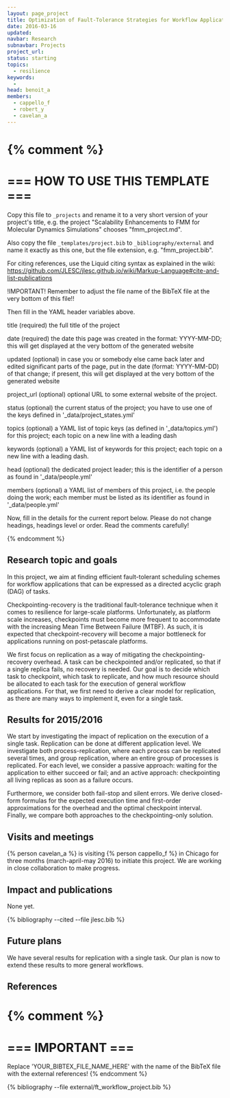 ```yaml
---
layout: page_project
title: Optimization of Fault-Tolerance Strategies for Workflow Applications
date: 2016-03-16
updated:
navbar: Research
subnavbar: Projects
project_url:
status: starting
topics:
  - resilience
keywords:
  -
head: benoit_a
members:
  - cappello_f
  - robert_y
  - cavelan_a
---
```

{% comment %}
================================
=== HOW TO USE THIS TEMPLATE ===
================================

Copy this file to `_projects` and rename it to a very short version of your project's title, e.g.
the project "Scalability Enhancements to FMM for Molecular Dynamics Simulations" chooses
"fmm_project.md".

Also copy the file `_templates/project.bib` to `_bibliography/external` and name it exactly as this
one, but the file extension, e.g. "fmm_project.bib".

For citing references, use the Liquid citing syntax as explained in the wiki:
https://github.com/JLESC/jlesc.github.io/wiki/Markup-Language#cite-and-list-publications

!IMPORTANT!
Remember to adjust the file name of the BibTeX file at the very bottom of this file!!

Then fill in the YAML header variables above.

  title            (required)
                   the full title of the project

  date             (required)
                   the date this page was created in the format: YYYY-MM-DD; this will get displayed
                   at the very bottom of the generated website

  updated          (optional)
                   in case you or somebody else came back later and edited significant parts of the
                   page, put in the date (format: YYYY-MM-DD) of that change;
                   if present, this will get displayed at the very bottom of the generated website

  project_url      (optional)
                   optional URL to some external website of the project.

  status           (optional)
                   the current status of the project;
                   you have to use one of the keys defined in '_data/project_states.yml'

  topics           (optional)
                   a YAML list of topic keys (as defined in '_data/topics.yml') for this project;
                   each topic on a new line with a leading dash

  keywords         (optional)
                   a YAML list of keywords for this project;
                   each topic on a new line with a leading dash.

  head             (optional)
                   the dedicated project leader;
                   this is the identifier of a person as found in '_data/people.yml'

  members          (optional)
                   a YAML list of members of this project, i.e. the people doing the work;
                   each member must be listed as its identifier as found in '_data/people.yml'

Now, fill in the details for the current report below. Please do not change headings, headings level
or order.
Read the comments carefully!

{% endcomment %}

## Research topic and goals

In this project, we aim at finding efficient fault-tolerant scheduling schemes 
for workflow applications that can be expressed as a directed acyclic graph (DAG) 
of tasks. 

Checkpointing-recovery is the traditional fault-tolerance technique when it comes 
to resilience for large-scale platforms. Unfortunately, as platform scale increases, 
checkpoints must become more frequent to accommodate with the increasing 
Mean Time Between Failure (MTBF). As such, it is expected that checkpoint-recovery 
will become a major bottleneck for applications running on post-petascale platforms.

We first focus on replication as a way of mitigating the checkpointing-recovery 
overhead. A task can be checkpointed and/or replicated, so that if a single replica 
fails, no recovery is needed. Our goal is to decide which task to checkpoint, 
which task to replicate, and how much resource should be allocated to each task 
for the execution of general workflow applications. For that, we first need to 
derive a clear model for replication, as there are many ways to implement it, 
even for a single task.

## Results for 2015/2016

We start by investigating the impact of replication on the execution of a single task.
Replication can be done at different application level. We investigate both 
process-replication, where each process can be replicated several times, 
and group replication, where an entire group of processes is replicated. 
For each level, we consider a passive approach: waiting for the application 
to either succeed or fail; and an active approach: checkpointing all living 
replicas as soon as a failure occurs.

Furthermore, we consider both fail-stop and silent errors. We derive closed-form 
formulas for the expected execution time and first-order approximations for the overhead 
and the optimal checkpoint interval. Finally, we compare both approaches to the 
checkpointing-only solution.

## Visits and meetings

{% person cavelan_a %} is visiting {% person cappello_f %} in Chicago for three 
months (march-april-may 2016) to initiate this project. We are working 
in close collaboration to make progress.

## Impact and publications

None yet.

<!--
{% comment %}
=============================
== CITING OWN PUBLICATIONS ==
=============================

You can list your own publications below in case you did not cite them in the text
(which you should do, though).
Use the Liquid citing syntax as explained in the wiki:
https://github.com/JLESC/jlesc.github.io/wiki/Markup-Language#cite-and-list-publications
Remember to use the `--file jlesc.bib` with the `cite` tag.

=====================================
== START HERE WITH YOUR ADDITIONAL REFERENCES ==
{% endcomment %}



{% comment %}
== NO MORE BELOW THIS ==
========================
{% endcomment %}
-->

{% bibliography --cited --file jlesc.bib %}


## Future plans

We have several results for replication with a single task. Our plan is now to 
extend these results to more general workflows.


## References

{% comment %}
=================
=== IMPORTANT ===
=================

Replace 'YOUR_BIBTEX_FILE_NAME_HERE' with the name of the BibTeX file with the external references!
{% endcomment %}

{% bibliography --file external/ft_workflow_project.bib %}
